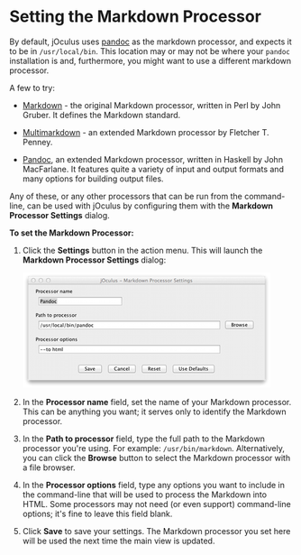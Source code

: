 # Setting the Markdown Processor

By default, jOculus uses [pandoc][pandoc] as the markdown processor, and expects it to be in `/usr/local/bin`. This
location may or may not be where your `pandoc` installation is and, furthermore, you might want to use a different
markdown processor.

A few to try:

* [Markdown][markdown] - the original Markdown processor, written in Perl by John Gruber. It defines the Markdown standard.

* [Multimarkdown][multimarkdown] - an extended Markdown processor by Fletcher T. Penney.

* [Pandoc][pandoc], an extended Markdown processor, written in Haskell by John MacFarlane. It features quite a variety of input and output formats and many options for building output files.

Any of these, or any other processors that can be run from the command-line, can be used with jOculus by configuring them with the **Markdown Processor Settings** dialog.

**To set the Markdown Processor:**

1. Click the **Settings** button in the action menu. This will launch the **Markdown Processor Settings** dialog:

    <img src="images/md_processor_settings_dlg.png"/>

2. In the **Processor name** field, set the name of your Markdown processor. This can be anything you want; it serves only to identify the Markdown processor.

3. In the **Path to processor** field, type the full path to the Markdown processor you're using. For example: `/usr/bin/markdown`. Alternatively, you can click the **Browse** button to select the Markdown processor with a file browser.

4. In the **Processor options** field, type any options you want to include in the command-line that will be used to process the Markdown into HTML. Some processors may not need (or even support) command-line options; it's fine to leave this field blank.

5. Click **Save** to save your settings. The Markdown processor you set here will be used the next time the main view is updated.

[pandoc]: http://johnmacfarlane.net/pandoc/
[multimarkdown]: http://fletcherpenney.net/multimarkdown/
[markdown]: http://daringfireball.net/projects/markdown/

